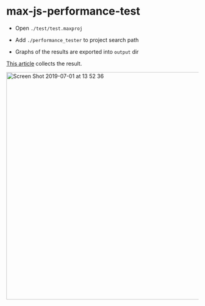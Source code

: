 # max-js-performance-test

- Open `./test/test.maxproj`

- Add `./performance_tester` to project search path

- Graphs of the results are exported into `output` dir

[This article](https://scrapbox.io/frontier-of-music/Max%E3%81%A8js%E3%81%AE%E9%80%9A%E4%BF%A1%E3%81%AB%E3%81%A4%E3%81%84%E3%81%A6%E3%81%AE%E3%83%91%E3%83%95%E3%82%A9%E3%83%BC%E3%83%9E%E3%83%B3%E3%82%B9%E3%83%86%E3%82%B9%E3%83%88) collects the result.

<img width="597" alt="Screen Shot 2019-07-01 at 13 52 36" src="https://user-images.githubusercontent.com/31060964/60411389-86b19580-9c07-11e9-8182-c205d6a5a05e.png">

